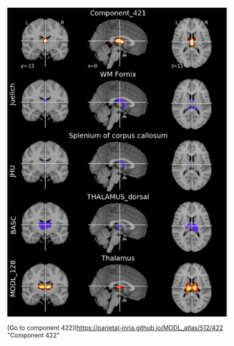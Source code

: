 


![421](preliminary/421.jpg "Component 421")

[Go to component 422](https://parietal-inria.github.io/MODL_atlas/512/422 "Component 422"